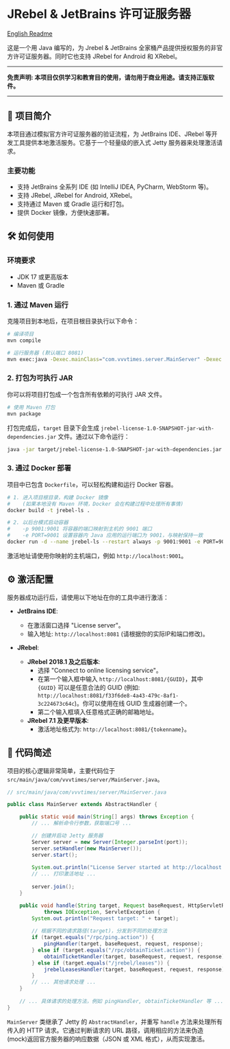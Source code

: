 # JRebel & JetBrains 许可证服务器

[English Readme](README.md)

这是一个用 Java 编写的，为 Jrebel & JetBrains 全家桶产品提供授权服务的非官方许可证服务器。同时它也支持 JRebel for Android 和 XRebel。

***
**免责声明: 本项目仅供学习和教育目的使用，请勿用于商业用途。请支持正版软件。**
***

## 🚀 项目简介

本项目通过模拟官方许可证服务器的验证流程，为 JetBrains IDE、JRebel 等开发工具提供本地激活服务。它基于一个轻量级的嵌入式 Jetty 服务器来处理激活请求。

### 主要功能

*   支持 JetBrains 全系列 IDE (如 IntelliJ IDEA, PyCharm, WebStorm 等)。
*   支持 JRebel, JRebel for Android, XRebel。
*   支持通过 Maven 或 Gradle 运行和打包。
*   提供 Docker 镜像，方便快速部署。

## 🛠️ 如何使用

### 环境要求

*   JDK 17 或更高版本
*   Maven 或 Gradle

### 1. 通过 Maven 运行

克隆项目到本地后，在项目根目录执行以下命令：

```bash
# 编译项目
mvn compile 

# 运行服务器 (默认端口 8081)
mvn exec:java -Dexec.mainClass="com.vvvtimes.server.MainServer" -Dexec.args="-p 8081"
```

### 2. 打包为可执行 JAR

你可以将项目打包成一个包含所有依赖的可执行 JAR 文件。

```bash
# 使用 Maven 打包
mvn package
```

打包完成后，`target` 目录下会生成 `jrebel-license-1.0-SNAPSHOT-jar-with-dependencies.jar` 文件。通过以下命令运行：

```bash
java -jar target/jrebel-license-1.0-SNAPSHOT-jar-with-dependencies.jar -p 8081
```

### 3. 通过 Docker 部署

项目中已包含 `Dockerfile`，可以轻松构建和运行 Docker 容器。

```bash
# 1. 进入项目根目录，构建 Docker 镜像
#    (如果本地没有 Maven 环境，Docker 会在构建过程中处理所有事情)
docker build -t jrebel-ls .

# 2. 以后台模式启动容器
#    -p 9001:9001 将容器的端口映射到主机的 9001 端口
#    -e PORT=9001 设置容器内 Java 应用的运行端口为 9001，与映射保持一致
docker run -d --name jrebel-ls --restart always -p 9001:9001 -e PORT=9001 jrebel-ls
```

激活地址请使用你映射的主机端口，例如 `http://localhost:9001`。

## ⚙️ 激活配置

服务器成功运行后，请使用以下地址在你的工具中进行激活：

*   **JetBrains IDE**:
    *   在激活窗口选择 "License server"。
    *   输入地址: `http://localhost:8081` (请根据你的实际IP和端口修改)。

*   **JRebel**:
    *   **JRebel 2018.1 及之后版本**:
        *   选择 "Connect to online licensing service"。
        *   在第一个输入框中输入 `http://localhost:8081/{GUID}`，其中 `{GUID}` 可以是任意合法的 GUID (例如: `http://localhost:8081/f33f6de8-4a43-479c-8af1-3c224673c64c`)。你可以使用在线 GUID 生成器创建一个。
        *   第二个输入框填入任意格式正确的邮箱地址。
    *   **JRebel 7.1 及更早版本**:
        *   激活地址格式为: `http://localhost:8081/{tokenname}`。

## 📂 代码简述

项目的核心逻辑非常简单，主要代码位于 `src/main/java/com/vvvtimes/server/MainServer.java`。

```java
// src/main/java/com/vvvtimes/server/MainServer.java

public class MainServer extends AbstractHandler {

    public static void main(String[] args) throws Exception {
        // ... 解析命令行参数，获取端口号 ...

        // 创建并启动 Jetty 服务器
        Server server = new Server(Integer.parseInt(port));
        server.setHandler(new MainServer());
        server.start();
        
        System.out.println("License Server started at http://localhost:" + port);
        // ... 打印激活地址 ...
        
        server.join();
    }

    public void handle(String target, Request baseRequest, HttpServletRequest request, HttpServletResponse response)
            throws IOException, ServletException {
        System.out.println("Request target: " + target);
        
        // 根据不同的请求路径(target)，分发到不同的处理方法
        if (target.equals("/rpc/ping.action")) {
            pingHandler(target, baseRequest, request, response);
        } else if (target.equals("/rpc/obtainTicket.action")) {
            obtainTicketHandler(target, baseRequest, request, response);
        } else if (target.equals("/jrebel/leases")) {
            jrebelLeasesHandler(target, baseRequest, request, response);
        } 
        // ... 其他请求处理 ...
    }
    
    // ... 具体请求的处理方法，例如 pingHandler, obtainTicketHandler 等 ...
}
```

`MainServer` 类继承了 Jetty 的 `AbstractHandler`，并重写 `handle` 方法来处理所有传入的 HTTP 请求。它通过判断请求的 URL 路径，调用相应的方法来伪造(mock)返回官方服务器的响应数据（JSON 或 XML 格式），从而实现激活。

